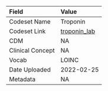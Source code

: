 |Field            |Value        |
|:----------------|:------------|
|Codeset Name     |Troponin     |
|Codeset Link     |[troponin_lab](https://github.com/PEDSnet/Variable-Dictionary/blob/main/lab_meas/troponin_lab.csv)|
|CDM              |NA           |
|Clinical Concept |NA           |
|Vocab            |LOINC        |
|Date Uploaded    |2022-02-25   |
|Metadata         |NA           |
